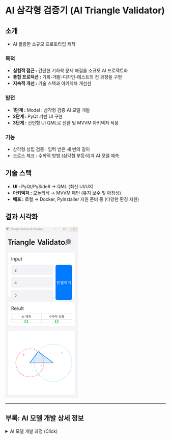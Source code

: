 # AI 삼각형 검증기 (AI Triangle Validator)

## 소개

- AI 활용한 소규모 프로토타입 제작

### 목적

- **실험적 접근 :** 간단한 기하학 문제 해결을 소규모 AI 프로젝트화
- **통합 프로덕션 :** 기획-개발-디자인-테스트의 전 과정을 구현
- **지속적 개선 :** 기술 스택과 아키텍처 개선선

### 발전

- **1단계 :** Model : 삼각형 검증 AI 모델 개발
- **2단계 :** PyQt 기반 UI 구현
- **3단계 :** 선언형 UI QML로 전환 및 MVVM 아키텍처 적용 

### 기능

- 삼각형 성립 검증 : 입력 받은 세 변의 길이
- 크로스 체크 : 수학적 방법 (삼각형 부등식)과 AI 모델 예측

## 기술 스택

- **UI :** PyQt/PySide6 → QML (최신 UI/UX)
- **아키텍처 :** 모놀리식 → MVVM 패턴 (유지 보수 및 확장성)
- **배포 :** 로컬 → Docker, PyInstaller 지원 준비 중 (다양한 환경 지원)

## 결과 시각화

![예측 결과 시각화](assets/images/visual3.png)

---

## 부록: AI 모델 개발 상세 정보

<details>
<summary>AI 모델 개발 과정 (Click)</summary>

### 데이터셋

*   **생성 방법:** `gen_triangle_sides` 함수를 사용하여 세 변의 길이로 구성된 OK/NG 삼각형 데이터를 1,000,000개씩 생성. 
*   **데이터 형식:** (3, 1) 형태의 NumPy 배열
*   **전처리:** StandardScaler 사용하여 정규화

### 모델 구조

*   **종류:** Sequential
*   **입력층:** Flatten layer (3, 1) 배열을 1차원으로 펼침
*   **은닉층:** Dense layer (64개 노드, ReLU 활성화 함수)
*   **출력층:** Dense layer (1개 노드, Sigmoid 활성화 함수)

### 학습 과정

*   **손실 함수:** Binary Cross-Entropy
*   **옵티마이저:** Adam
*   **학습 횟수 (Epochs):** 8

### 모델 학습 코드

```python
def gen_triangle_sides(num_samples):
    success_cases = []
    fail_cases = []
    success_cnt = 0
    fail_cnt = 0

    while True:
        # 세 변의 길이를 랜덤으로 생성
        three_sides = np.random.randint(MIN_LEN, MAX_LEN, INPUT_SHAPE)

        # 가장 긴 변 < 나머지 두 변의 합 : 성공
        if is_valid_triangle(three_sides):
            if success_cnt < num_samples:
                success_cases.append(three_sides)
                success_cnt += 1
        else:
            if fail_cnt < num_samples:
                fail_cases.append(three_sides)
                fail_cnt += 1

        if success_cnt == num_samples and fail_cnt == num_samples:
            break

    return np.array(success_cases), np.array(fail_cases)

def is_valid_triangle(three_sides):
    max_len = max(three_sides)
    others_len = sum(three_sides) - max_len
    return True if others_len > max_len else False

# 데이터 생성 및 모델 학습
num_samples = 1000000
success_cases, fail_cases = gen_triangle_sides(num_samples)

# 데이터 정규화
scaler = StandardScaler()
norm_success_cases = scaler.fit_transform(success_cases.reshape(-1, 3)).reshape(-1, 3, 1)
norm_fail_cases = scaler.fit_transform(fail_cases.reshape(-1, 3)).reshape(-1, 3, 1)

# 데이터 결합 및 레이블 생성
triangles = np.concatenate([norm_success_cases, norm_fail_cases])
labels = np.concatenate([np.ones(num_samples), np.zeros(num_samples)])

# 모델 생성 및 학습
model = models.Sequential([
    layers.Flatten(input_shape=(3, 1)),
    layers.Dense(64, activation='relu'),
    layers.Dense(1, activation='sigmoid')
])

model.compile(optimizer='adam', loss='binary_crossentropy', metrics=['accuracy'])
model.fit(triangles, labels, epochs=8)
```

</details>
